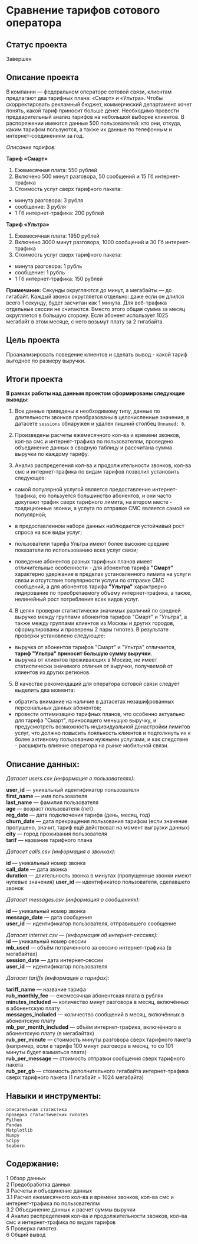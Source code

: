 # Сравнение тарифов сотового оператора

## Статус проекта
Завершен

## Описание проекта

В компании — федеральном операторе сотовой связи, клиентам предлагают два тарифных плана: «Смарт» и «Ультра». Чтобы скорректировать рекламный бюджет, коммерческий департамент хочет понять, какой тариф приносит больше денег.
Необходимо провести предварительный анализ тарифов на небольшой выборке клиентов. В распоряжении имеются данные 500 пользователей: кто они, откуда, каким тарифом пользуются, а также их данные по телефонным и интернет-соединениям за год. 

*Описание тарифов:*

**Тариф «Смарт»**
1.	Ежемесячная плата: 550 рублей
2.	Включено 500 минут разговора, 50 сообщений и 15 Гб интернет-трафика
3.	Стоимость услуг сверх тарифного пакета:
-	минута разговора: 3 рубля
-	сообщение: 3 рубля
-	1 Гб интернет-трафика: 200 рублей

**Тариф «Ультра»**
1.	Ежемесячная плата: 1950 рублей
2.	Включено 3000 минут разговора, 1000 сообщений и 30 Гб интернет-трафика
3.	Стоимость услуг сверх тарифного пакета:
-	минута разговора: 1 рубль
-	сообщение: 1 рубль
-	1 Гб интернет-трафика: 150 рублей

**Примечание:**
Секунды округляются до минут, а мегабайты — до гигабайт. Каждый звонок округляется отдельно: даже если он длился всего 1 секунду, будет засчитан как 1 минута.
Для веб-трафика отдельные сессии не считаются. Вместо этого общая сумма за месяц округляется в бо́льшую сторону. Если абонент использует 1025 мегабайт в этом месяце, с него возьмут плату за 2 гигабайта.

## Цель проекта  

Проанализировать поведение клиентов и сделать вывод - какой тариф выгоднее по размеру выручки.

## Итоги проекта  

**В рамках работы над данным проектом сформированы следующие выводы:**
1. Все данные приведены к необходимому типу, данные по длительности звонков преобразованы в целочисленные значения, в датасете `sessions` обнаружен и удален лишний столбец `Unnamed: 0`.  

2. Произведены расчеты ежемесячного кол-ва и времени звонков, кол-ва смс и интернет-трафика по пользователям, проведено объединение данных в сводную таблицу и рассчитана сумма выручки по каждому тарифу.  

3. Анализ распределения кол-ва и продолжительности звонков, кол-ва смс и интернет-трафика по видам тарифов позволил установить следующее:  

 - самой популярной услугой является предоставление интернет-трафика, ею пользуется большинство абонентов, и они часто докупают трафик сверх тарифного лимита, на втором месте - традиционные звонки, а услуга по отправке СМС является самой не популярной;  

 - в предоставленном наборе данных наблюдается устойчивый рост спроса на все виды услуг;  

 - пользователи тарифа Ультра имеют более высокие средние показатели по использованию всех услуг связи;

 - поведение абонентов разных тарифных планов имеет отличительные особенности - для абонентов тарифа **"Смарт"** характерно удержание в пределах установленного лимита на услуги связи и отсутствие популярности услуги по отправке СМС сообщений, а для абонентов тарифа **"Ультра"** характрерно лидирование по приобретаемогу объему интернет-трафика, а также, нелинейный рост потребления всех видов услуг.  

4. В целях проверки статистически значимых различий по средней выручке между группами абонентов тарифов "Смарт" и "Ультра", а также между группами клиентов из Москвы и других городов, сформулированы и проверены 2 пары гипотез. В результате проверки установлено следующее:
 - выручка от абонентов тарифов "Смарт" и "Ультра" отличается, **тариф "Ультра" приносит большую сумму выручки**.
 - выручка от клиентов проживающих в Москве, не имеет статистически значимого отличия от выручки, получаемой от клиентов из других регионов.  

5. В качестве рекомендаций для оператора сотовой связи следует выделить два момента:
 - обратить внимание на наличие в датасетах незашифрованных персональных данных абонентов;
 - провести оптимизацию тарифных планов, что особенно актуально для тарифа "Смарт", приносящего меньшую выручку, и предусмотреть возможность индивидуальной донастройки лимитов услуг, что должно повысить лояльность клиентов и подтолкнуть их к более активному пользованию нужными услугами, и как следствие - расширить влияние оператора на рынке мобильной связи.

## Описание данных:  

*Датасет users.csv (информация о пользователях):*  

**user_id** — уникальный идентификатор пользователя  
**first_name**  — имя пользователя  
**last_name**  — фамилия пользователя  
**age**  — возраст пользователя (лет)  
**reg_date**  — дата подключения тарифа (день, месяц, год)  
**churn_date**  — дата прекращения пользования тарифом (если значение пропущено, значит, тариф ещё действовал на момент выгрузки данных)  
**city**  — город проживания пользователя  
**tarif**  — название тарифного плана  

*Датасет calls.csv (информация о звонках):*  

**id** — уникальный номер звонка  
**call_date** — дата звонка  
**duration** — длительность звонка в минутах (пропущенные звонки имеют нулевые значения)
**user_id** — идентификатор пользователя, сделавшего звонок  

*Датасет messages.csv (информация о сообщениях):*  

**id** — уникальный номер звонка  
**message_date** — дата сообщения  
**user_id** — идентификатор пользователя, отправившего сообщение  

*Датасет internet.csv — (информация об интернет-сессиях):*  
**id** — уникальный номер сессии  
**mb_used** — объём потраченного за сессию интернет-трафика (в мегабайтах)  
**session_date** — дата интернет-сессии  
**user_id** — идентификатор пользователя  

*Датасет tariffs (информация о тарифах):*  

**tariff_name** — название тарифа  
**rub_monthly_fee** — ежемесячная абонентская плата в рублях  
**minutes_included** — количество минут разговора в месяц, включённых в абонентскую плату  
**messages_included** — количество сообщений в месяц, включённых в абонентскую плату  
**mb_per_month_included** — объём интернет-трафика, включённого в абонентскую плату (в мегабайтах)  
**rub_per_minute** — стоимость минуты разговора сверх тарифного пакета (например, если в тарифе 100 минут разговора в месяц, то со 101 минуты будет взиматься плата)  
**rub_per_message** — стоимость отправки сообщения сверх тарифного пакета  
**rub_per_gb** — стоимость дополнительного гигабайта интернет-трафика сверх тарифного пакета (1 гигабайт = 1024 мегабайта) 

## Навыки и инструменты:

`описательная статистика`  
`проверка статистических гипотез`  
`Python`  
`Pandas`  
`Matplotlib`  
`Numpy`  
`Scipy`  
`Seaborn`  

## Содержание:  

1 Обзор данных  
2 Предобработка данных  
3 Расчеты и объединение данных  
3.1 Расчет ежемесячного кол-ва и времени звонков, кол-ва смс и интернет-трафика по пользователям  
3.2 Объединение данных и расчет суммы выручки  
4 Анализ распределения кол-ва и продолжительности звонков, кол-ва смс и интернет-трафика по видам тарифов  
5 Проверка гипотез  
6 Общий вывод  
